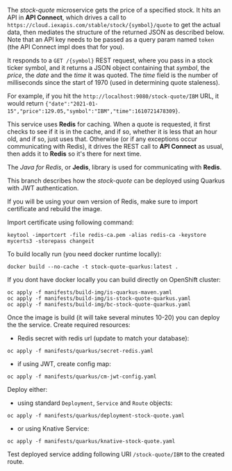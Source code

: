 <!--
       Copyright 2017 IBM Corp All Rights Reserved

   Licensed under the Apache License, Version 2.0 (the "License");
   you may not use this file except in compliance with the License.
   You may obtain a copy of the License at

       http://www.apache.org/licenses/LICENSE-2.0

   Unless required by applicable law or agreed to in writing, software
   distributed under the License is distributed on an "AS IS" BASIS,
   WITHOUT WARRANTIES OR CONDITIONS OF ANY KIND, either express or implied.
   See the License for the specific language governing permissions and
   limitations under the License.
-->

The *stock-quote* microservice gets the price of a specified stock.  It hits an API in **API Connect**,
which drives a call to `https://cloud.iexapis.com/stable/stock/{symbol}/quote` to get the actual data,
then mediates the structure of the returned JSON as described below.  Note that an API key needs to be
passed as a query param named `token` (the API Connect impl does that for you).

It responds to a `GET /{symbol}` REST request, where you pass in a stock ticker symbol, and it returns
a JSON object containing that *symbol*, the *price*, the *date* and the *time* it was quoted.  The *time*
field is the number of milliseconds since the start of 1970 (used in determining quote staleness).

For example, if you hit the `http://localhost:9080/stock-quote/IBM` URL, it would return
`{"date":"2021-01-15","price":129.05,"symbol":"IBM","time":1610721478309}`.

This service uses **Redis** for caching.  When a quote is requested, it first checks to see if it is
in the cache, and if so, whether it is less that an hour old, and if so, just uses that.  Otherwise
(or if any exceptions occur communicating with Redis), it drives the REST call to **API Connect** as
usual, then adds it to **Redis** so it's there for next time.

The *Java for Redis*, or **Jedis**, library is used for communicating with **Redis**.

This branch describes how the *stock-quote* can be deployed using Quarkus with JWT authentication.

If you will be using your own version of Redis, make sure to import certificate and rebuild the image.

Import certificate using following command:

```
keytool -importcert -file redis-ca.pem -alias redis-ca -keystore mycerts3 -storepass changeit 
```

To build locally run (you need docker runtime locally):

```
docker build --no-cache -t stock-quote-quarkus:latest .  
```

If you dont have docker locally you can build directly on OpenShift cluster:

```
oc apply -f manifests/build-img/is-quarkus-maven.yaml
oc apply -f manifests/build-img/is-stock-quote-quarkus.yaml
oc apply -f manifests/build-img/bc-stock-quote-quarkus.yaml
```

Once the image is build (it will take several minutes 10-20) you can deploy the the service.
Create required resources:

- Redis secret with redis url (update to match your database):
```
oc apply -f manifests/quarkus/secret-redis.yaml
```
- if using JWT, create config map:
```
oc apply -f manifests/quarkus/cm-jwt-config.yaml
```

Deploy either:

- using standard `Deployment`, `Service` and `Route` objects:
```
oc apply -f manifests/quarkus/deployment-stock-quote.yaml
```
- or using Knative Service:
```
oc apply -f manifests/quarkus/knative-stock-quote.yaml
```

Test deployed service adding following URI `/stock-quote/IBM` to the created route.


